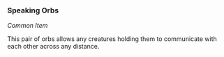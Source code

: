 ### Speaking Orbs
_Common Item_

This pair of orbs allows any creatures holding them to communicate with each other across any distance.